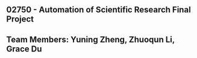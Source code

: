 ## 02750 - Automation of Scientific Research Final Project
## Team Members: Yuning Zheng, Zhuoqun Li, Grace Du
